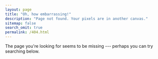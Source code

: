 ```yaml
---
layout: page
title: "Oh, how embarrassing!"
description: "Page not found. Your pixels are in another canvas."
sitemap: false
search_omit: true
permalink: /404.html
---  
```


The page you're looking for seems to be missing --- perhaps you can try searching below.

<script type="text/javascript">
  var GOOG_FIXURL_LANG = 'en';
  var GOOG_FIXURL_SITE = '{{ site.url }}'
</script>
<script type="text/javascript"
  src="//linkhelp.clients.google.com/tbproxy/lh/wm/fixurl.js">
</script>
